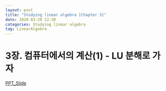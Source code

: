 ```yaml
---
layout: post
title: "Studying linear algebra [Chapter 3]"
date: 2020-03-28 22:30
categories: Studying linear algebra
tag: LinearAlgebra
---
```


# 3장. 컴퓨터에서의 계산(1) - LU 분해로 가자

[PPT_Slide](https://star6973.github.io/reveal.js/slide/linear-algebra-chapter-3.html)
